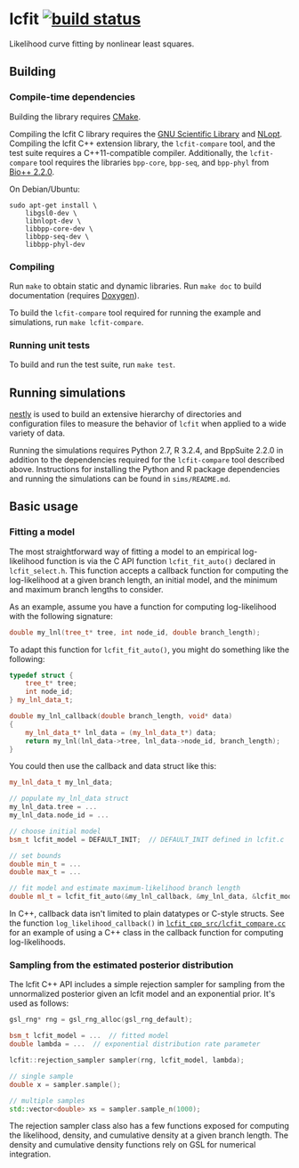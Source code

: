 # lcfit [![build status](https://travis-ci.org/matsengrp/lcfit.svg?branch=master)](https://travis-ci.org/matsengrp/lcfit)

Likelihood curve fitting by nonlinear least squares.

## Building

### Compile-time dependencies

Building the library requires [CMake](http://www.cmake.org).

Compiling the lcfit C library requires the [GNU Scientific Library](http://www.gnu.org/software/gsl/) and [NLopt](ab-initio.mit.edu/nlopt/).
Compiling the lcfit C++ extension library, the `lcfit-compare` tool, and the test suite requires a C++11-compatible compiler.
Additionally, the `lcfit-compare` tool requires the libraries `bpp-core`, `bpp-seq`, and `bpp-phyl` from [Bio++ 2.2.0](http://biopp.univ-montp2.fr/wiki/index.php/Installation).

On Debian/Ubuntu:

```shell
sudo apt-get install \
    libgsl0-dev \
    libnlopt-dev \
    libbpp-core-dev \
    libbpp-seq-dev \
    libbpp-phyl-dev
```


### Compiling

Run `make` to obtain static and dynamic libraries.
Run `make doc` to build documentation (requires [Doxygen](http://doxygen.org)).

To build the `lcfit-compare` tool required for running the example and simulations, run `make lcfit-compare`.


### Running unit tests

To build and run the test suite, run `make test`.


## Running simulations

[nestly](https://github.com/fhcrc/nestly) is used to build an extensive hierarchy of directories and configuration files to measure the behavior of `lcfit` when applied to a wide variety of data.

Running the simulations requires Python 2.7, R 3.2.4, and BppSuite 2.2.0 in addition to the dependencies required for the `lcfit-compare` tool described above.
Instructions for installing the Python and R package dependencies and running the simulations can be found in `sims/README.md`.


## Basic usage

### Fitting a model

The most straightforward way of fitting a model to an empirical log-likelihood function is via the C API function `lcfit_fit_auto()` declared in `lcfit_select.h`.
This function accepts a callback function for computing the log-likelihood at a given branch length, an initial model, and the minimum and maximum branch lengths to consider.

As an example, assume you have a function for computing log-likelihood with the following signature:

``` c++
double my_lnl(tree_t* tree, int node_id, double branch_length);
```

To adapt this function for `lcfit_fit_auto()`, you might do something like the following:

``` c++
typedef struct {
    tree_t* tree;
    int node_id;
} my_lnl_data_t;

double my_lnl_callback(double branch_length, void* data)
{
    my_lnl_data_t* lnl_data = (my_lnl_data_t*) data;
    return my_lnl(lnl_data->tree, lnl_data->node_id, branch_length);
}
```

You could then use the callback and data struct like this:

``` c++
my_lnl_data_t my_lnl_data;

// populate my_lnl_data struct
my_lnl_data.tree = ...
my_lnl_data.node_id = ...

// choose initial model
bsm_t lcfit_model = DEFAULT_INIT;  // DEFAULT_INIT defined in lcfit.c

// set bounds
double min_t = ...
double max_t = ...

// fit model and estimate maximum-likelihood branch length
double ml_t = lcfit_fit_auto(&my_lnl_callback, &my_lnl_data, &lcfit_model, min_t, max_t);

```

In C++, callback data isn't limited to plain datatypes or C-style structs.
See the function `log_likelihood_callback()` in [`lcfit_cpp_src/lcfit_compare.cc`](lcfit_cpp_src/lcfit_compare.cc) for an example of using a C++ class in the callback function for computing log-likelihoods.


### Sampling from the estimated posterior distribution

The lcfit C++ API includes a simple rejection sampler for sampling from the unnormalized posterior given an lcfit model and an exponential prior.
It's used as follows:

``` c++
gsl_rng* rng = gsl_rng_alloc(gsl_rng_default);

bsm_t lcfit_model = ...  // fitted model
double lambda = ...  // exponential distribution rate parameter

lcfit::rejection_sampler sampler(rng, lcfit_model, lambda);

// single sample
double x = sampler.sample();

// multiple samples
std::vector<double> xs = sampler.sample_n(1000);
```

The rejection sampler class also has a few functions exposed for computing the likelihood, density, and cumulative density at a given branch length.
The density and cumulative density functions rely on GSL for numerical integration.
